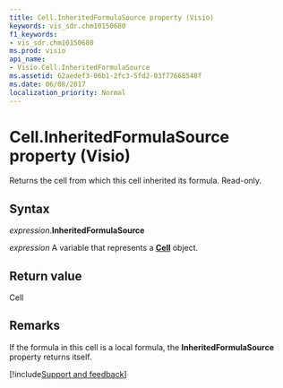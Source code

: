 ```yaml
---
title: Cell.InheritedFormulaSource property (Visio)
keywords: vis_sdr.chm10150680
f1_keywords:
- vis_sdr.chm10150680
ms.prod: visio
api_name:
- Visio.Cell.InheritedFormulaSource
ms.assetid: 62aedef3-06b1-2fc3-5fd2-03f77668548f
ms.date: 06/08/2017
localization_priority: Normal
---
```



# Cell.InheritedFormulaSource property (Visio)

Returns the cell from which this cell inherited its formula. Read-only.


## Syntax

_expression_.**InheritedFormulaSource**

_expression_ A variable that represents a **[Cell](Visio.Cell.md)** object.


## Return value

Cell


## Remarks

If the formula in this cell is a local formula, the  **InheritedFormulaSource** property returns itself.

[!include[Support and feedback](~/includes/feedback-boilerplate.md)]